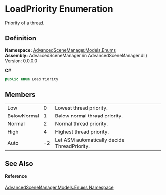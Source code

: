 # LoadPriority Enumeration



Priority of a thread.




## Definition
**Namespace:** <a href="N_AdvancedSceneManager_Models_Enums">AdvancedSceneManager.Models.Enums</a>  
**Assembly:** AdvancedSceneManager (in AdvancedSceneManager.dll) Version: 0.0.0.0

**C#**
``` C#
public enum LoadPriority
```



## Members
<table>
<tr>
<td>Low</td>
<td>0</td>
<td>Lowest thread priority.</td></tr>
<tr>
<td>BelowNormal</td>
<td>1</td>
<td>Below normal thread priority.</td></tr>
<tr>
<td>Normal</td>
<td>2</td>
<td>Normal thread priority.</td></tr>
<tr>
<td>High</td>
<td>4</td>
<td>Highest thread priority.</td></tr>
<tr>
<td>Auto</td>
<td>-2</td>
<td>Let ASM automatically decide ThreadPriority.</td></tr>
</table>

## See Also


#### Reference
<a href="N_AdvancedSceneManager_Models_Enums">AdvancedSceneManager.Models.Enums Namespace</a>  
